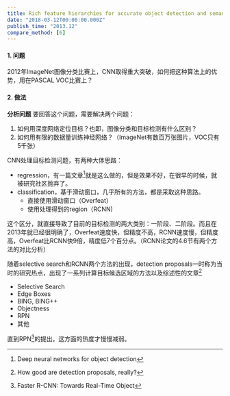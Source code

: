 ```yaml
---
title: Rich feature hierarchies for accurate object detection and semantic segmentation
date: "2018-03-12T00:00:00.000Z"
publish_time: "2013.12"
compare_method: [6]
---
```


 #### 1. 问题

2012年ImageNet图像分类比赛上，CNN取得重大突破，如何把这种算法上的优势，用在PASCAL VOC比赛上？

#### 2. 做法

**分析问题** 要回答这个问题，需要解决两个问题：

1. 如何用深度网络定位目标？也即，图像分类和目标检测有什么区别？
2. 如何用有限的数据量训练神经网络？（ImageNet有数百万张图片，VOC只有5千张）


CNN处理目标检测问题，有两种大体思路：

- regression，有一篇文章[^5]就是这么做的，但是效果不好，在很早的时候，就被研究社区抛弃了。
- classification，基于滑动窗口，几乎所有的方法，都是采取这种思路。
  - 直接使用滑动窗口（Overfeat）
  - 使用处理得到的region（RCNN)

这个区分，就直接导致了目前的目标检测的两大类别：一阶段、二阶段。而且在2013年就已经很明确了，Overfeat速度快，但精度不高，RCNN速度慢，但精度高，Overfeat比RCNN快9倍，精度低7个百分点。（RCNN论文的4.6节有两个方法的对比分析）

随着selective search和RCNN两个方法的出现，detection proposals一时称为当时的研究热点，出现了一系列计算目标候选区域的方法以及综述性的文章[^7]

- Selective Search
- Edge Boxes
- BING, BING++
- Objectness
- RPN
- 其他

直到RPN[^8]的提出，这方面的热度才慢慢减弱。

[^1]: Discriminatively trained deformable part models
[^2]: Selective search for object recognition
[^3]: Regionlets for generic object detection
[^4]: Bottom-up segmentation for top-down detection
[^5]:  Deep neural networks for object detection
[^6]: OverFeat: Integrated Recognition, Localization and Detection using Convolutional Networks
[^7]: How good are detection proposals, really?
[^8]: Faster R-CNN: Towards Real-Time Object


